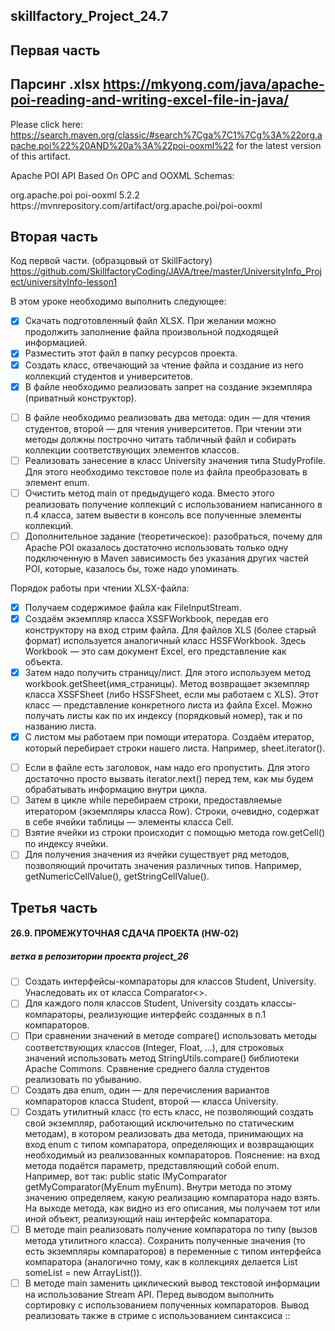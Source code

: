 skillfactory_Project_24.7
---

Первая часть
--

Парсинг .xlsx
https://mkyong.com/java/apache-poi-reading-and-writing-excel-file-in-java/
--

Please click here: 
https://search.maven.org/classic/#search%7Cga%7C1%7Cg%3A%22org.apache.poi%22%20AND%20a%3A%22poi-ooxml%22
for the latest version of this artifact.

Apache POI API Based On OPC and OOXML Schemas:
<!-- https://mvnrepository.com/artifact/org.apache.poi/poi-ooxml -->
<dependency>
    <groupId>org.apache.poi</groupId>
    <artifactId>poi-ooxml</artifactId>
    <version>5.2.2</version>
</dependency>
https://mvnrepository.com/artifact/org.apache.poi/poi-ooxml

Вторая часть
--
Код первой части. (образцовый от SkillFactory)
https://github.com/SkillfactoryCoding/JAVA/tree/master/UniversityInfo_Project/universityInfo-lesson1

В этом уроке необходимо выполнить следующее:
+ [X] Скачать подготовленный файл XLSX. При желании можно продолжить заполнение файла произвольной подходящей информацией.
+ [X] Разместить этот файл в папку ресурсов проекта.
+ [X] Создать класс, отвечающий за чтение файла и создание из него коллекций студентов и университетов.
+ [X] В файле необходимо реализовать запрет на создание экземпляра (приватный конструктор).
- [ ] В файле необходимо реализовать два метода: один — для чтения студентов, второй — для чтения университетов. При чтении эти методы должны построчно читать табличный файл и собирать коллекции соответствующих элементов классов.
- [ ] Реализовать занесение в класс University значения типа StudyProfile. Для этого необходимо текстовое поле из файла преобразовать в элемент enum.
- [ ] Очистить метод main от предыдущего кода. Вместо этого реализовать получение коллекций с использованием написанного в п.4 класса, затем вывести в консоль все полученные элементы коллекций.
- [ ] Дополнительное задание (теоретическое): разобраться, почему для Apache POI оказалось достаточно использовать только одну подключенную в Maven зависимость без указания других частей POI, которые, казалось бы, тоже надо упоминать.

Порядок работы при чтении XLSX-файла:
+ [X] Получаем содержимое файла как FileInputStream.
+ [X] Создаём экземпляр класса XSSFWorkbook, передав его конструктору на вход стрим файла. Для файлов XLS (более старый формат) используется аналогичный класс HSSFWorkbook.
  Здесь Workbook — это сам документ Excel, его представление как объекта.
+ [X] Затем надо получить страницу/лист. Для этого используем метод workbook.getSheet(имя_страницы). Метод возвращает экземпляр класса XSSFSheet (либо HSSFSheet, если мы работаем с XLS).
  Этот класс — представление конкретного листа из файла Excel. Можно получать листы как по их индексу (порядковый номер), так и по названию листа.
+ [X] С листом мы работаем при помощи итератора. Создаём итератор, который перебирает строки нашего листа. Например, sheet.iterator().
- [ ] Если в файле есть заголовок, нам надо его пропустить. Для этого достаточно просто вызвать iterator.next() перед тем, как мы будем обрабатывать информацию внутри цикла.
- [ ] Затем в цикле while перебираем строки, предоставляемые итератором (экземпляры класса Row). Строки, очевидно, содержат в себе ячейки таблицы — элементы класса Cell.
- [ ] Взятие ячейки из строки происходит с помощью метода row.getCell() по индексу ячейки.
- [ ] Для получения значения из ячейки существует ряд методов, позволяющий прочитать значения различных типов. Например, getNumericCellValue(), getStringCellValue().

Третья часть
--
#### 26.9. ПРОМЕЖУТОЧНАЯ СДАЧА ПРОЕКТА (HW-02)
##### ветка в репозитории проекта project_26
- [ ] Создать интерфейсы-компараторы для классов Student, University. Унаследовать их от класса Comparator<>.
- [ ] Для каждого поля классов Student, University создать классы-компараторы, реализующие интерфейс созданных в п.1 компараторов.
- [ ] При сравнении значений в методе compare() использовать методы соответствующих классов (Integer, Float, ...), для строковых значений использовать метод StringUtils.compare() библиотеки Apache Commons. Сравнение среднего балла студентов реализовать по убыванию.
- [ ] Создать два enum, один — для перечисления вариантов компараторов класса Student, второй — класса University.
- [ ] Создать утилитный класс (то есть класс, не позволяющий создать свой экземпляр, работающий исключительно по статическим методам), в котором реализовать два метода, принимающих на вход enum с типом компаратора, определяющих и возвращающих необходимый из реализованных компараторов.
Пояснение: на вход метода подаётся параметр, представляющий собой enum. Например, вот так: public static IMyComparator getMyComparator(MyEnum myEnum). Внутри метода по этому значению определяем, какую реализацию компаратора надо взять. На выходе метода, как видно из его описания, мы получаем тот или иной объект, реализующий наш интерфейс компаратора.
- [ ] В методе main реализовать получение компаратора по типу (вызов метода утилитного класса). Сохранить полученные значения (то есть экземпляры компараторов) в переменные с типом интерфейса компаратора (аналогично тому, как в коллекциях делается List<T> someList = new ArrayList()).
- [ ] В методе main заменить циклический вывод текстовой информации на использование Stream API. Перед выводом выполнить сортировку с использованием полученных компараторов. Вывод реализовать также в стриме с использованием синтаксиса ::
